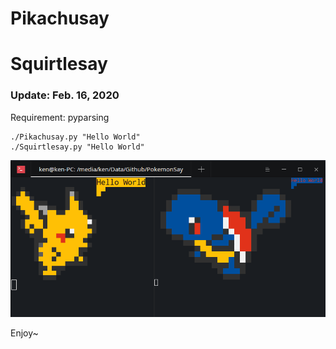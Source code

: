 # Pikachusay
# Squirtlesay

### Update: Feb. 16, 2020

Requirement: pyparsing

```
./Pikachusay.py "Hello World"
./Squirtlesay.py "Hello World"
```

<p align='center'>
<img src="img/Pi.gif">
</p>


Enjoy~

